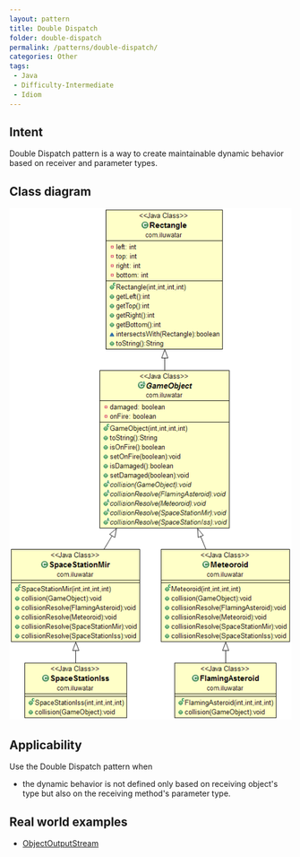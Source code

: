 ```yaml
---
layout: pattern
title: Double Dispatch
folder: double-dispatch
permalink: /patterns/double-dispatch/
categories: Other
tags:
 - Java
 - Difficulty-Intermediate
 - Idiom
---
```


## Intent
Double Dispatch pattern is a way to create maintainable dynamic
behavior based on receiver and parameter types.

## Class diagram
![alt text](./etc/double-dispatch.png "Double Dispatch")

## Applicability
Use the Double Dispatch pattern when

* the dynamic behavior is not defined only based on receiving object's type but also on the receiving method's parameter type.

## Real world examples

* [ObjectOutputStream](https://docs.oracle.com/javase/8/docs/api/java/io/ObjectOutputStream.html)

